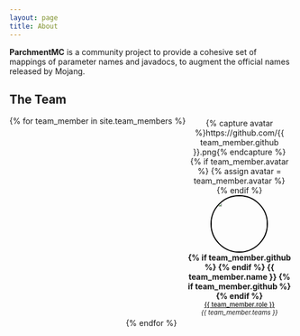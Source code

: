 ```yaml
---
layout: page
title: About
---
```


**ParchmentMC** is a community project to provide a cohesive set of mappings of parameter names and javadocs, to augment the official names released by Mojang.

## The Team

<div class="team-container">
{% for team_member in site.team_members %}
  <div class="member">
    {% capture avatar %}https://github.com/{{ team_member.github }}.png{% endcapture %}
    {% if team_member.avatar %} {% assign avatar = team_member.avatar %} {% endif %}
    <img class="avatar" src="{{ avatar }}">
    <div class="name">
    {% if team_member.github %} <a href="https://github.com/{{ team_member.github }}"> {% endif %}
    {{ team_member.name }}
    {% if team_member.github %} </a> {% endif %}
    </div>
    <div class="role">{{ team_member.role }}</div>
    <div class="teams">{{ team_member.teams }}</div>
  </div>
{% endfor %}
</div>

<style>
.team-container {
  margin: 1em auto;
  display: flex;
  flex-flow: row wrap;
  justify-content: space-evenly;
  align-content: space-around;
  text-align: center;
}

.team-container .member {
  margin: 0.25em;
  flex: 1 0 8.1em;
}

.team-container .avatar {
  width: 7em;
  height: 7em;
  border: 2px solid black;
  border-radius: 100%;
}

.team-container .name {
  font-weight: bold;
  font-size: 1.0em;
}

.team-container .name a {
  text-decoration: none;
  color: inherit;
}

.team-container .role {
  font-weight: 500;
  text-decoration: underline;
  font-size: 0.8em;
}

.team-container .teams {
  font-style: italic;
  font-size: 0.8em;
}
</style>
